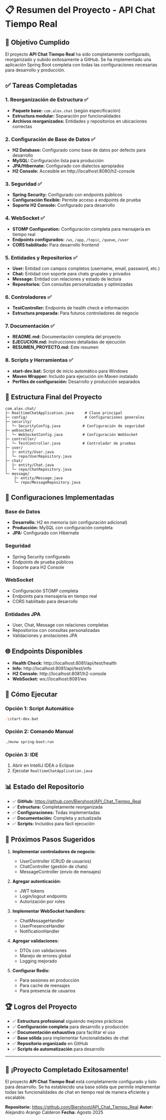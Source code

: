 # 📋 Resumen del Proyecto - API Chat Tiempo Real

## 🎯 **Objetivo Cumplido**

El proyecto **API Chat Tiempo Real** ha sido completamente configurado, reorganizado y subido exitosamente a GitHub. Se ha implementado una aplicación Spring Boot completa con todas las configuraciones necesarias para desarrollo y producción.

## ✅ **Tareas Completadas**

### 1. **Reorganización de Estructura** ✅
- **Paquete base:** `com.alex.chat` (según especificación)
- **Estructura modular:** Separación por funcionalidades
- **Archivos reorganizados:** Entidades y repositorios en ubicaciones correctas

### 2. **Configuración de Base de Datos** ✅
- **H2 Database:** Configurado como base de datos por defecto para desarrollo
- **MySQL:** Configuración lista para producción
- **JPA/Hibernate:** Configurado con dialectos apropiados
- **H2 Console:** Accesible en http://localhost:8080/h2-console

### 3. **Seguridad** ✅
- **Spring Security:** Configurado con endpoints públicos
- **Configuración flexible:** Permite acceso a endpoints de prueba
- **Soporte H2 Console:** Configurado para desarrollo

### 4. **WebSocket** ✅
- **STOMP Configuration:** Configuración completa para mensajería en tiempo real
- **Endpoints configurados:** `/ws`, `/app`, `/topic`, `/queue`, `/user`
- **CORS habilitado:** Para desarrollo frontend

### 5. **Entidades y Repositorios** ✅
- **User:** Entidad con campos completos (username, email, password, etc.)
- **Chat:** Entidad con soporte para chats grupales y privados
- **Message:** Entidad con relaciones y estado de lectura
- **Repositorios:** Con consultas personalizadas y optimizadas

### 6. **Controladores** ✅
- **TestController:** Endpoints de health check e información
- **Estructura preparada:** Para futuros controladores de negocio

### 7. **Documentación** ✅
- **README.md:** Documentación completa del proyecto
- **EJECUCION.md:** Instrucciones detalladas de ejecución
- **RESUMEN_PROYECTO.md:** Este resumen

### 8. **Scripts y Herramientas** ✅
- **start-dev.bat:** Script de inicio automático para Windows
- **Maven Wrapper:** Incluido para ejecución sin Maven instalado
- **Perfiles de configuración:** Desarrollo y producción separados

## 📁 **Estructura Final del Proyecto**

```
com.alex.chat/
├─ RealtimeChatApplication.java     # Clase principal
├─ config/                          # Configuraciones generales
├─ security/
│  └─ SecurityConfig.java          # Configuración de seguridad
├─ websocket/
│  └─ WebSocketConfig.java         # Configuración WebSocket
├─ controller/
│  └─ TestController.java          # Controlador de pruebas
├─ user/
│  ├─ entity/User.java
│  └─ repo/UserRepository.java
├─ chat/
│  ├─ entity/Chat.java
│  └─ repo/ChatRepository.java
└─ message/
    ├─ entity/Message.java
    └─ repo/MessageRepository.java
```

## 🔧 **Configuraciones Implementadas**

### **Base de Datos**
- **Desarrollo:** H2 en memoria (sin configuración adicional)
- **Producción:** MySQL con configuración completa
- **JPA:** Configurado con Hibernate

### **Seguridad**
- Spring Security configurado
- Endpoints de prueba públicos
- Soporte para H2 Console

### **WebSocket**
- Configuración STOMP completa
- Endpoints para mensajería en tiempo real
- CORS habilitado para desarrollo

### **Entidades JPA**
- User, Chat, Message con relaciones completas
- Repositorios con consultas personalizadas
- Validaciones y anotaciones JPA

## 🌐 **Endpoints Disponibles**

- **Health Check:** http://localhost:8081/api/test/health
- **Info:** http://localhost:8081/api/test/info
- **H2 Console:** http://localhost:8081/h2-console
- **WebSocket:** ws://localhost:8081/ws

## 🚀 **Cómo Ejecutar**

### **Opción 1: Script Automático**
```bash
.\start-dev.bat
```

### **Opción 2: Comando Manual**
```bash
./mvnw spring-boot:run
```

### **Opción 3: IDE**
1. Abrir en IntelliJ IDEA o Eclipse
2. Ejecutar `RealtimeChatApplication.java`

## 📊 **Estado del Repositorio**

- ✅ **GitHub:** https://github.com/Biershoot/API_Chat_Tiempo_Real
- ✅ **Estructura:** Completamente reorganizada
- ✅ **Configuraciones:** Todas implementadas
- ✅ **Documentación:** Completa y actualizada
- ✅ **Scripts:** Incluidos para fácil ejecución

## 🎯 **Próximos Pasos Sugeridos**

1. **Implementar controladores de negocio:**
   - UserController (CRUD de usuarios)
   - ChatController (gestión de chats)
   - MessageController (envío de mensajes)

2. **Agregar autenticación:**
   - JWT tokens
   - Login/logout endpoints
   - Autorización por roles

3. **Implementar WebSocket handlers:**
   - ChatMessageHandler
   - UserPresenceHandler
   - NotificationHandler

4. **Agregar validaciones:**
   - DTOs con validaciones
   - Manejo de errores global
   - Logging mejorado

5. **Configurar Redis:**
   - Para sesiones en producción
   - Para caché de mensajes
   - Para presencia de usuarios

## 🏆 **Logros del Proyecto**

- ✅ **Estructura profesional** siguiendo mejores prácticas
- ✅ **Configuración completa** para desarrollo y producción
- ✅ **Documentación exhaustiva** para facilitar el uso
- ✅ **Base sólida** para implementar funcionalidades de chat
- ✅ **Repositorio organizado** en GitHub
- ✅ **Scripts de automatización** para desarrollo

---

## 🎉 **¡Proyecto Completado Exitosamente!**

El proyecto **API Chat Tiempo Real** está completamente configurado y listo para desarrollo. Se ha establecido una base sólida que permite implementar todas las funcionalidades de chat en tiempo real de manera eficiente y escalable.

**Repositorio:** https://github.com/Biershoot/API_Chat_Tiempo_Real
**Autor:** Alejandro Arango Calderon
**Fecha:** Agosto 2025
